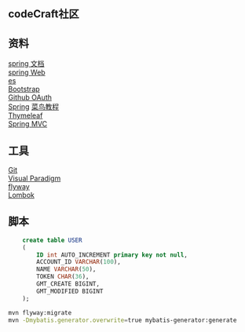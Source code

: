 ## codeCraft社区

## 资料
[spring 文档](https://spring.io/guides)  
[spring Web](https://spring.io/guides/gs/serving-web-content/)  
[es](https://elasticsearch.cn/exploer)  
[Bootstrap](https://v3.bootcss.com/getting-started/)  
[Github OAuth](https://developer.github.com/apps/building-oauth-apps/creating-an-oauth-app/)  
[Spring](https://docs.spring.io/spring-boot/docs/2.1.7.RELEASE/reference/html/boot-features-sql.html#boot-features-embedded-database-support)
[菜鸟教程](https://www.runoob.com/mysql/mysql-insert-query.html)  
[Thymeleaf](https://www.thymeleaf.org/doc/tutorials/3.0/usingthymeleaf.html#setting-attribute-values)  
[Spring MVC](https://docs.spring.io/spring/docs/5.0.3.RELEASE/spring-framework-reference/web.html#mvc-config)

## 工具
[Git](https://git-scm.com/download)  
[Visual Paradigm](https://www.visual-parading.com)  
[flyway](https://flywaydb.org/getstarted/firststeps/maven)  
[Lombok](https://www.projectlombok.org)

## 脚本
```sql
    create table USER
    (
    	ID int AUTO_INCREMENT primary key not null,
    	ACCOUNT_ID VARCHAR(100),
    	NAME VARCHAR(50),
    	TOKEN CHAR(36),
    	GMT_CREATE BIGINT,
    	GMT_MODIFIED BIGINT
    );
```
```bash
mvn flyway:migrate
mvn -Dmybatis.generator.overwrite=true mybatis-generator:generate
```